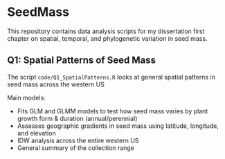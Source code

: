 # SeedMass

This repository contains data analysis scripts for my dissertation first chapter on spatial, temporal, and phylogenetic variation in seed mass.

## Q1: Spatial Patterns of Seed Mass

The script `code/Q1_SpatialPatterns.R` looks at general spatial patterns in seed mass across the western US

Main models:
  - Fits GLM and GLMM models to test how seed mass varies by plant growth form & duration (annual/perennial)
  - Assesses geographic gradients in seed mass using latitude, longitude, and elevation
  - IDW analysis across the entire western US
  - General summary of the collection range
